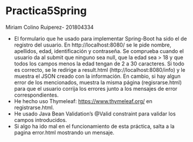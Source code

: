 # Practica5Spring
Miriam Colino Ruiperez- 201804334

- El formulario que he usado para implementar Spring-Boot ha sido el de registro del usuario. En http://localhost:8080/ se le pide nombre, apellidos, edad, identificación y contraseña. Se comprueba cuando el usuario da al submit que ninguno sea null, que la edad sea > 18 y que todos los campos menos la edad tengan de 2 a 30 caracteres. Si todo es correcto, se le redirige a result.html (http://localhost:8080/info) y le muestra el JSON creado con la información. En cambio, si hay algun error de los mencionados, muestra la misma página (regisrarse.html) para que el usuario corrija los errores junto a los mensajes de error correspondientes. 
- He hecho uso Thymeleaf: https://www.thymeleaf.org/ en registrarse.html.
- He usado Java Bean Validation’s @Valid constraint para validar los campos introducidos.
- Si algo ha ido mal en el funcionamiento de esta práctica, salta a la pagina error.html mostrando un mensaje.

